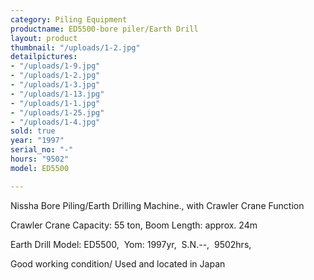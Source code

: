 ```yaml
---
category: Piling Equipment
productname: ED5500-bore piler/Earth Drill
layout: product
thumbnail: "/uploads/1-2.jpg"
detailpictures:
- "/uploads/1-9.jpg"
- "/uploads/1-2.jpg"
- "/uploads/1-3.jpg"
- "/uploads/1-13.jpg"
- "/uploads/1-1.jpg"
- "/uploads/1-25.jpg"
- "/uploads/1-4.jpg"
sold: true
year: "1997"
serial_no: "-"
hours: "9502"
model: ED5500

---
```

Nissha Bore Piling/Earth Drilling Machine., with Crawler Crane Function

Crawler Crane Capacity: 55 ton, Boom Length: approx. 24m

Earth Drill Model: ED5500,  Yom: 1997yr,  S.N.--,  9502hrs, 

Good working condition/ Used and located in Japan